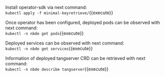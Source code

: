 Install operator-sdk via next command:  
`kubectl apply -f minimal-keyretrieve/`{{execute}}

Once operator has been configured, deployed pods can be observed with next command:  
`kubectl -n nbde get pods`{{execute}}

Deployed services can be observed with next command:  
`kubectl -n nbde get services`{{execute}}

Information of deployed tangserver CRD can be retrieved with next command:  
`kubectl -n nbde describe tangserver`{{execute}}
